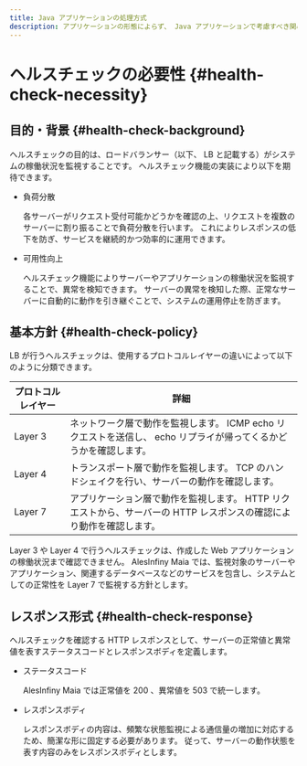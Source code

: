 ```yaml
---
title: Java アプリケーションの処理方式
description: アプリケーションの形態によらず、 Java アプリケーションで考慮すべき関心事について、実装方針を説明します。
---
```


# ヘルスチェックの必要性 {#health-check-necessity}

## 目的・背景 {#health-check-background}

ヘルスチェックの目的は、ロードバランサー（以下、 LB と記載する）がシステムの稼働状況を監視することです。
ヘルスチェック機能の実装により以下を期待できます。

- 負荷分散

    各サーバーがリクエスト受付可能かどうかを確認の上、リクエストを複数のサーバーに割り振ることで負荷分散を行います。
    これによりレスポンスの低下を防ぎ、サービスを継続的かつ効率的に運用できます。

- 可用性向上

    ヘルスチェック機能によりサーバーやアプリケーションの稼働状況を監視することで、異常を検知できます。
    サーバーの異常を検知した際、正常なサーバーに自動的に動作を引き継ぐことで、システムの運用停止を防ぎます。

## 基本方針 {#health-check-policy}

LB が行うヘルスチェックは、使用するプロトコルレイヤーの違いによって以下のように分類できます。

| プロトコルレイヤー  |                                                         詳細                                               |
| ---------------  | ---------------------------------------------------------------------------------------------------------   |
| Layer 3          | ネットワーク層で動作を監視します。 ICMP echo リクエストを送信し、 echo リプライが帰ってくるかどうかを確認します。    |
| Layer 4          | トランスポート層で動作を監視します。 TCP のハンドシェイクを行い、サーバーの動作を確認します。                       |
| Layer 7          | アプリケーション層で動作を監視します。 HTTP リクエストから、サーバーの HTTP レスポンスの確認により動作を確認します。  |

Layer 3 や Layer 4 で行うヘルスチェックは、作成した Web アプリケーションの稼働状況まで確認できません。
AlesInfiny Maia では、監視対象のサーバーやアプリケーション、関連するデータベースなどのサービスを包含し、システムとしての正常性を Layer 7 で監視する方針とします。

## レスポンス形式 {#health-check-response}

ヘルスチェックを確認する HTTP レスポンスとして、サーバーの正常値と異常値を表すステータスコードとレスポンスボディを定義します。

- ステータスコード

    AlesInfiny Maia では正常値を 200 、異常値を 503 で統一します。

- レスポンスボディ

    レスポンスボディの内容は、頻繁な状態監視による通信量の増加に対応するため、簡潔な形に固定する必要があります。
    従って、サーバーの動作状態を表す内容のみをレスポンスボディとします。
